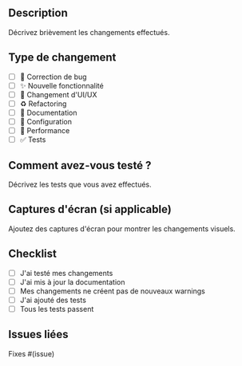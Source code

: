 ## Description
Décrivez brièvement les changements effectués.

## Type de changement
- [ ] 🐛 Correction de bug
- [ ] ✨ Nouvelle fonctionnalité
- [ ] 💄 Changement d'UI/UX
- [ ] ♻️ Refactoring
- [ ] 📝 Documentation
- [ ] 🔧 Configuration
- [ ] 🚀 Performance
- [ ] ✅ Tests

## Comment avez-vous testé ?
Décrivez les tests que vous avez effectués.

## Captures d'écran (si applicable)
Ajoutez des captures d'écran pour montrer les changements visuels.

## Checklist
- [ ] J'ai testé mes changements
- [ ] J'ai mis à jour la documentation
- [ ] Mes changements ne créent pas de nouveaux warnings
- [ ] J'ai ajouté des tests
- [ ] Tous les tests passent

## Issues liées
Fixes #(issue)
